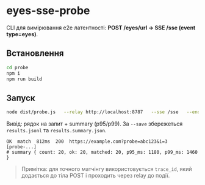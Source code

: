 # eyes-sse-probe

CLI для вимірювання e2e латентності: **POST /eyes/url → SSE /sse (event type=eyes)**.

## Встановлення
```bash
cd probe
npm i
npm run build
```

## Запуск
```bash
node dist/probe.js   --relay http://localhost:8787   --sse /sse   --endpoint /eyes/url   --url https://example.com   --count 20   --timeout 12000   --save results.jsonl
```

Вивід: рядок на запит + summary (p95/p99). За `--save` збережеться `results.jsonl` та `results.summary.json`.
```text
OK  match  812ms  200  https://example.com?probe=abc123&i=3  [probe-...]
# summary { count: 20, ok: 20, matched: 20, p95_ms: 1180, p99_ms: 1460 }
```

> Примітка: для точного матчінгу використовується `trace_id`, який додається до тіла POST і проходить через relay до події.
